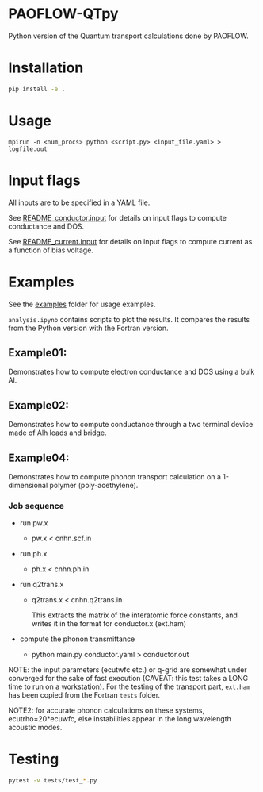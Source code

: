 # PAOFLOW-QTpy

Python version of the Quantum transport calculations done by PAOFLOW.

# Installation

```bash
pip install -e .
```

# Usage

`mpirun -n <num_procs> python <script.py> <input_file.yaml> > logfile.out`

# Input flags

All inputs are to be specified in a YAML file.

See [README_conductor.input](README_conductor.input) for details on input flags to compute conductance and DOS.

See [README_current.input](README_current.input) for details on input flags to compute current as a function of bias voltage.

# Examples

See the [examples](examples) folder for usage examples.

`analysis.ipynb` contains scripts to plot the results. It compares the results from the Python version with the Fortran version.

## Example01:

Demonstrates how to compute electron conductance and DOS using a bulk Al.

## Example02:

Demonstrates how to compute conductance through a two terminal device made of Alh leads and bridge.

## Example04:

Demonstrates how to compute phonon transport calculation on a 1-dimensional polymer (poly-acethylene).

### Job sequence

- run pw.x

  - pw.x < cnhn.scf.in

- run ph.x

  - ph.x < cnhn.ph.in

- run q2trans.x

  - q2trans.x < cnhn.q2trans.in

    This extracts the matrix of the interatomic force constants,
    and writes it in the format for conductor.x (ext.ham)

- compute the phonon transmittance

  - python main.py conductor.yaml > conductor.out

NOTE: the input parameters (ecutwfc etc.) or q-grid are somewhat under
converged for the sake of fast execution (CAVEAT: this test takes a
LONG time to run on a workstation). For the testing of the transport
part, `ext.ham` has been copied from the Fortran `tests` folder.

NOTE2: for accurate phonon calculations on these systems, ecutrho=20\*ecuwfc,
else instabilities appear in the long wavelength acoustic modes.

# Testing

```bash
pytest -v tests/test_*.py
```
